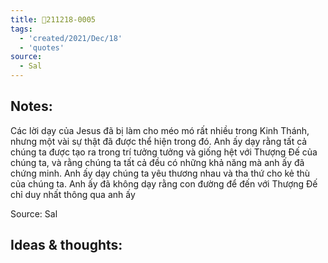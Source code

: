 ```yaml
---
title: 💬211218-0005
tags:
  - 'created/2021/Dec/18'
  - 'quotes'
source:
  - Sal
---
```


## Notes:
Các lời dạy của Jesus đã bị làm cho méo mó rất nhiều trong Kinh Thánh, nhưng một vài sự thật đã được thể hiện trong đó. Anh ấy dạy rằng tất cả chúng ta được tạo ra trong trí tưởng tưởng và giống hệt với Thượng Đế của chúng ta, và rằng chúng ta tất cả đều có những khả năng mà anh ấy đã chứng minh. Anh ấy dạy chúng ta yêu thương nhau và tha thứ cho kẻ thù của chúng ta. Anh ấy đã không dạy rằng con đường để đến với Thượng Đế chỉ duy nhất thông qua anh ấy

Source: Sal

## Ideas & thoughts:
